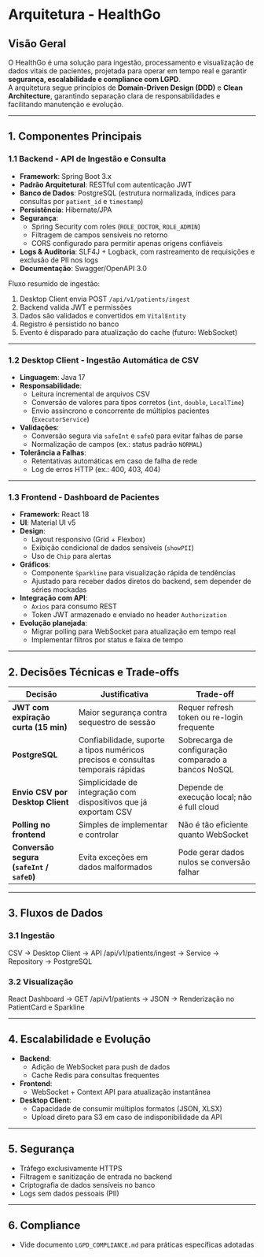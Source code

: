 # Arquitetura - HealthGo

## Visão Geral

O HealthGo é uma solução para ingestão, processamento e visualização de dados vitais de pacientes, projetada para operar em tempo real e garantir **segurança, escalabilidade e compliance com LGPD**.  
A arquitetura segue princípios de **Domain-Driven Design (DDD)** e **Clean Architecture**, garantindo separação clara de responsabilidades e facilitando manutenção e evolução.

---

## 1. Componentes Principais

### 1.1 Backend - API de Ingestão e Consulta

- **Framework**: Spring Boot 3.x
- **Padrão Arquitetural**: RESTful com autenticação JWT
- **Banco de Dados**: PostgreSQL (estrutura normalizada, índices para consultas por `patient_id` e `timestamp`)
- **Persistência**: Hibernate/JPA
- **Segurança**:
  - Spring Security com roles (`ROLE_DOCTOR`, `ROLE_ADMIN`)
  - Filtragem de campos sensíveis no retorno
  - CORS configurado para permitir apenas origens confiáveis
- **Logs & Auditoria**: SLF4J + Logback, com rastreamento de requisições e exclusão de PII nos logs
- **Documentação**: Swagger/OpenAPI 3.0

Fluxo resumido de ingestão:

1. Desktop Client envia POST `/api/v1/patients/ingest`
2. Backend valida JWT e permissões
3. Dados são validados e convertidos em `VitalEntity`
4. Registro é persistido no banco
5. Evento é disparado para atualização do cache (futuro: WebSocket)

---

### 1.2 Desktop Client - Ingestão Automática de CSV

- **Linguagem**: Java 17
- **Responsabilidade**:
  - Leitura incremental de arquivos CSV
  - Conversão de valores para tipos corretos (`int`, `double`, `LocalTime`)
  - Envio assíncrono e concorrente de múltiplos pacientes (`ExecutorService`)
- **Validações**:
  - Conversão segura via `safeInt` e `safeD` para evitar falhas de parse
  - Normalização de campos (ex.: status padrão `NORMAL`)
- **Tolerância a Falhas**:
  - Retentativas automáticas em caso de falha de rede
  - Log de erros HTTP (ex.: 400, 403, 404)

---

### 1.3 Frontend - Dashboard de Pacientes

- **Framework**: React 18
- **UI**: Material UI v5
- **Design**:
  - Layout responsivo (Grid + Flexbox)
  - Exibição condicional de dados sensíveis (`showPII`)
  - Uso de `Chip` para alertas
- **Gráficos**:
  - Componente `Sparkline` para visualização rápida de tendências
  - Ajustado para receber dados diretos do backend, sem depender de séries mockadas
- **Integração com API**:
  - `Axios` para consumo REST
  - Token JWT armazenado e enviado no header `Authorization`
- **Evolução planejada**:
  - Migrar polling para WebSocket para atualização em tempo real
  - Implementar filtros por status e faixa de tempo

---

## 2. Decisões Técnicas e Trade-offs

| Decisão                                    | Justificativa                                                                    | Trade-off                                           |
| ------------------------------------------ | -------------------------------------------------------------------------------- | --------------------------------------------------- |
| **JWT com expiração curta (15 min)**       | Maior segurança contra sequestro de sessão                                       | Requer refresh token ou re-login frequente          |
| **PostgreSQL**                             | Confiabilidade, suporte a tipos numéricos precisos e consultas temporais rápidas | Sobrecarga de configuração comparado a bancos NoSQL |
| **Envio CSV por Desktop Client**           | Simplicidade de integração com dispositivos que já exportam CSV                  | Depende de execução local; não é full cloud         |
| **Polling no frontend**                    | Simples de implementar e controlar                                               | Não é tão eficiente quanto WebSocket                |
| **Conversão segura (`safeInt` / `safeD`)** | Evita exceções em dados malformados                                              | Pode gerar dados nulos se conversão falhar          |

---

## 3. Fluxos de Dados

### 3.1 Ingestão

CSV -> Desktop Client -> API /api/v1/patients/ingest -> Service -> Repository -> PostgreSQL

### 3.2 Visualização

React Dashboard -> GET /api/v1/patients -> JSON -> Renderização no PatientCard e Sparkline

---

## 4. Escalabilidade e Evolução

- **Backend**:
  - Adição de WebSocket para push de dados
  - Cache Redis para consultas frequentes
- **Frontend**:
  - WebSocket + Context API para atualização instantânea
- **Desktop Client**:
  - Capacidade de consumir múltiplos formatos (JSON, XLSX)
  - Upload direto para S3 em caso de indisponibilidade da API

---

## 5. Segurança

- Tráfego exclusivamente HTTPS
- Filtragem e sanitização de entrada no backend
- Criptografia de dados sensíveis no banco
- Logs sem dados pessoais (PII)

---

## 6. Compliance

- Vide documento `LGPD_COMPLIANCE.md` para práticas específicas adotadas
